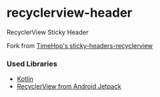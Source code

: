 # recyclerview-header
RecyclerView Sticky Header

Fork from [TimeHop's sticky-headers-recyclerview](https://github.com/timehop/sticky-headers-recyclerview)

### Used Libraries
-  [Kotlin](https://kotlinlang.org)
-  [RecyclerView from Android Jetpack](https://developer.android.com/jetpack/)
